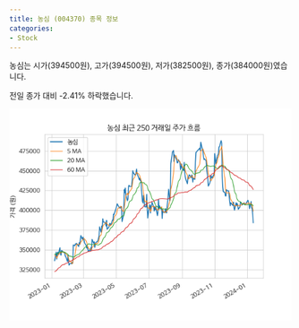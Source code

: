 ```yaml
---
title: 농심 (004370) 종목 정보
categories:
- Stock
---
```


농심는 시가(394500원), 고가(394500원), 저가(382500원), 종가(384000원)였습니다.

전일 종가 대비 -2.41% 하락했습니다.

<!-- more -->

![004370](/assets/stock_images/004370.png)
